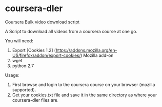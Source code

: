 coursera-dler
=============

Coursera Bulk video download script

A Script to download all videos from a coursera course at one go.

You will need:
1. Export [Cookies 1.2] (https://addons.mozilla.org/en-US/firefox/addon/export-cookies/) Mozilla add-on
2. wget
3. python 2.7

Usage:
1. First browse and login to the coursera course on your browser (mozilla supported).
2. Get your cookies.txt file and save it in the same directory as where your coursera-dler files are.


